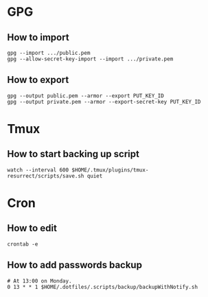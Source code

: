 # GPG

## How to import

```
gpg --import .../public.pem
gpg --allow-secret-key-import --import .../private.pem
```

## How to export

```
gpg --output public.pem --armor --export PUT_KEY_ID
gpg --output private.pem --armor --export-secret-key PUT_KEY_ID
```

# Tmux

## How to start backing up script

```
watch --interval 600 $HOME/.tmux/plugins/tmux-resurrect/scripts/save.sh quiet
```

# Cron

## How to edit

`crontab -e`

## How to add passwords backup

```
# At 13:00 on Monday.
0 13 * * 1 $HOME/.dotfiles/.scripts/backup/backupWithNotify.sh
```
